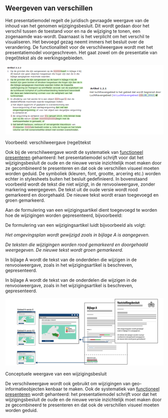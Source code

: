 Weergeven van verschillen
-------------------------

Het presentatiemodel regelt de juridisch gevraagde weergave van de inhoud van
het genomen wijzigingsbesluit. Dit wordt gedaan door het verschil tussen de
toestand voor en na de wijziging te tonen, een zogenaamde was-wordt. Daarnaast
is het verplicht om het verschil te visualiseren. Het bevoegd gezag neemt immers
het besluit over de verandering. De functionaliteit voor de verschilweergave
wordt met het presentatiemodel voorgeschreven. Het gaat zowel om de presentatie
van (regel)tekst als de werkingsgebieden.

![](media/2750a9237d3626071e170747760018ac.png)

Voorbeeld: verschilweergave (regel)tekst

Ook bij de verschilweergave wordt de systematiek van [functioneel
presenteren](../../../../Users/Mderee/Downloads/20190114%20Werkdocument%20H%204%20Praktijkrichtlijnen%20v%200.97consGVP.docx#_Principe_voor_de)
gehanteerd: het presentatiemodel schrijft voor dat het wijzigingsbesluit de oude
en de nieuwe versie inzichtelijk moet maken door ze gecombineerd te presenteren
en dat ook de verschillen visueel moeten worden geduid. De symboliek (kleuren,
font, grootte, arcering etc.) worden echter in stylesheets buiten het besluit
gedefinieerd. In bovenstaand voorbeeld wordt de tekst die niet wijzigt, in de
renvooiweergave, zonder markering weergegeven. De tekst uit de oude versie wordt
rood gemarkeerd en doorgehaald. De nieuwe tekst wordt eraan toegevoegd en groen
gemarkeerd.

Aan de formulering van een wijzigingsartikel dient toegevoegd te worden hoe de
wijzigingen worden gepresenteerd, bijvoorbeeld:

De formulering van een wijzigingsartikel luidt bijvoorbeeld als volgt:

*Het omgevingsplan wordt gewijzigd zoals in bijlage A is aangegeven.*

*De teksten die wijzigingen worden rood gemarkeerd en doorgehaald weergegeven.
De nieuwe tekst wordt groen gemarkeerd.*

In bijlage A wordt de tekst van de onderdelen die wijzigen in de
renvooiweergave, zoals in het wijzigingsartikel is beschreven, gepresenteerd.

In bijlage A wordt de tekst van de onderdelen die wijzigen in de
renvooiweergave, zoals in het wijzigingsartikel is beschreven, gepresenteerd.

![](media/d73abb1ff49a5bb125b5c62359251574.jpg)

Conceptuele weergave van een wijzigingsbesluit

De verschilweergave wordt ook gebruikt om wijzigingen van geo-informatieobjecten
kenbaar te maken. Ook de systematiek van [functioneel
presenteren](../../../../Users/Mderee/Downloads/20190114%20Werkdocument%20H%204%20Praktijkrichtlijnen%20v%200.97consGVP.docx#_Principe_voor_de_1)
wordt gehanteerd: het presentatiemodel schrijft voor dat het wijzigingsbesluit
de oude en de nieuwe versie inzichtelijk moet maken door ze gecombineerd te
presenteren en dat ook de verschillen visueel moeten worden geduid.
